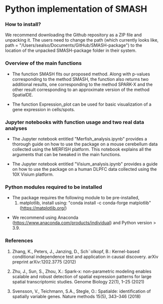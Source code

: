 # Python implementation of SMASH

### How to install?
We recommend downloading the Github repository as a ZIP file and unpacking it. The users need to change the path (which currently looks like, path = "/Users/sealso/Documents/GitHub/SMASH-package") to the location of the unpacked SMASH-package folder in their system. 


### Overview of the main functions
-  The function SMASH fits our proposed method. Along with p-values corresponding to the method SMASH, the function also returns two additional results, one corresponding to the method SPARK-X and the other result corresponding to an approximate version of the method SpatialDE. 

-  The function Expression_plot can be used for basic visualization of a gene expression  in cells/spots.


### Jupyter notebooks with function usage and two real data analyses
- The Jupyter notebook entitled "Merfish_analysis.ipynb" provides a thorough guide on how to use the package on a mouse cerebellum data collected using the MERFISH platform. This notebook explains all the arguments that can be tweaked in the main functions. 

- The Jupyter notebook entitled "Visium_analysis.ipynb" provides a guide on how to use the package on a human DLPFC data collected using the 10X Visium platform. 


### Python modules required to be installed
- The package requires the following module to be pre-installed,
  1. matplotlib, install using: "conda install -c conda-forge matplotlib"  (https://matplotlib.org/)

* We recommend using Anaconda (https://www.anaconda.com/products/individual) and Python version > 3.9. 


### References

1. Zhang, K., Peters, J., Janzing, D., Sch¨olkopf, B.: Kernel-based conditional independence test and application in causal discovery. arXiv preprint arXiv:1202.3775 (2012)

2. Zhu, J., Sun, S., Zhou, X.: Spark-x: non-parametric modeling enables scalable and robust detection of spatial expression patterns for large spatial transcriptomic studies. Genome Biology 22(1), 1–25 (2021)

3. Svensson, V., Teichmann, S.A., Stegle, O.: Spatialde: identification of spatially variable genes. Nature methods 15(5), 343–346 (2018)

